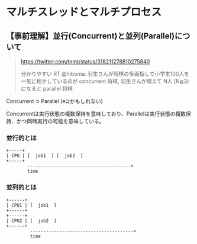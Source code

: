 # マルチスレッドとマルチプロセス

## 【事前理解】並行(Concurrent)と並列(Parallel)について

> https://twitter.com/tnmt/status/318211278810275840
> 
> 分かりやすい RT @hiboma: 羽生さんが将棋の多面指しで小学生100人を一気に相手しているのが concurrent 将棋,  羽生さんが増えて N人 (N≧2) になると parallel 将棋

Concurrent ⊃ Parallel (※⊇かもしれない)

Concurrentは実行状態の複数保持を意味しており、Parallelは実行状態の複数保持、かつ同時実行の可能を意味している。

### 並行的とは

```text
+-----+
| CPU | [  job1  ] [  job2  ]
+-----+
        --------------------------------------->
        time
```

### 並列的とは

```text
+------+
| CPU1 | [  job1  ]
+------+
+------+
| CPU2 | [  job2  ]
+------+
         --------------------------------------->
         time
```
